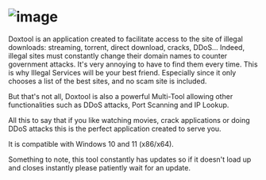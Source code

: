 # ![image](https://user-images.githubusercontent.com/114181030/222993353-986a1678-a0e6-457b-ada6-d6870bf46fbe.png)

Doxtool is an application created to facilitate access to the site of illegal downloads: streaming, torrent, direct download, cracks, DDoS... Indeed, illegal               sites must constantly change their domain names to counter government attacks. It's very annoying to have to find them every time. This is why Illegal Services              will be your best friend. Especially since it only chooses a list of the best sites, and no scam site is included.

But that's not all, Doxtool is also a powerful Multi-Tool allowing other functionalities such as DDoS attacks, Port Scanning and IP Lookup.

All this to say that if you like watching movies, crack applications or doing DDoS attacks this is the perfect application created to serve you.

It is compatible with Windows 10 and 11 (x86/x64).

Something to note, this tool constantly has updates so if it doesn't load up and closes instantly please patiently wait for an update.
